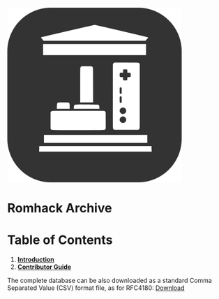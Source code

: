 ![videogame archive](./docs/brand/videogame-archive-(alt).png "Videogame Archive")

# Romhack Archive

# Table of Contents
1. [**Introduction**](./docs/introduction.md)
2. [**Contributor Guide**](./docs/contributor-guide.md)

The complete database can be also downloaded as a standard Comma Separated Value (CSV) format file, as for RFC4180: [Download](./docs/database/database.csv)